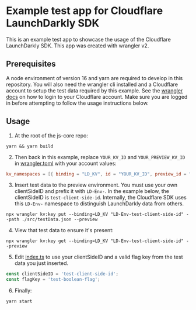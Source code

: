 # Example test app for Cloudflare LaunchDarkly SDK

This is an example test app to showcase the usage of the Cloudflare LaunchDarkly
SDK. This app was created with wrangler v2.

## Prerequisites

A node environment of version 16 and yarn are required to develop in this repository.
You will also need the wrangler cli installed and a Cloudflare account to setup
the test data required by this example. See the [wrangler docs](https://developers.cloudflare.com/workers/wrangler/commands/#login)
on how to login to your Cloudflare account. Make sure you are logged in before
attempting to follow the usage instructions below.

## Usage

1. At the root of the js-core repo:

```shell
yarn && yarn build
```

2. Then back in this example, replace `YOUR_KV_ID` and `YOUR_PREVIEW_KV_ID` in [wrangler.toml](https://github.com/launchdarkly/js-core/blob/main/packages/sdk/cloudflare/example/wrangler.toml) with your account values:

```toml
kv_namespaces = [{ binding = "LD_KV", id = "YOUR_KV_ID", preview_id = "YOUR_PREVIEW_KV_ID" }]
```

3. Insert test data to the preview environment. You must use your own clientSideID and prefix it with `LD-Env-`. In the example below, the clientSideID is `test-client-side-id`. Internally, the Cloudflare SDK uses this `LD-Env-` namespace to distinguish LaunchDarkly data from others.

```shell
npx wrangler kv:key put --binding=LD_KV "LD-Env-test-client-side-id" --path ./src/testData.json --preview
```

4. View that test data to ensure it's present:

```shell
npx wrangler kv:key get --binding=LD_KV "LD-Env-test-client-side-id" --preview
```

5. Edit [index.ts](https://github.com/launchdarkly/js-core/blob/main/packages/sdk/cloudflare/example/src/index.ts#L6) to use your clientSideID and a valid flag key from the test data you just inserted.

```ts
const clientSideID = 'test-client-side-id';
const flagKey = 'test-boolean-flag';
```

6. Finally:

```shell
yarn start
```

